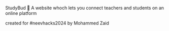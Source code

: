 StudyBud 📒
A website whoch lets you connect teachers and students on an online platform

created for #neevhacks2024 by Mohammed Zaid
